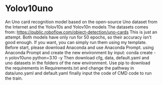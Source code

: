 # Yolov10uno
An Uno card recognition model based on the open-source Uno dataset from the Internet and the Yolov10s and Yolov10n models
The datasets comes from: https://public.roboflow.com/object-detection/uno-cards
This is just an attempt. Both models have only run for 50 epochs, so their accuracy isn't good enough. 
If you want, you can simply run them using my template. Before start, please download Anaconda and use Anaconda Prompt.
using Anaconda Prompt and create the new environment by input: conda create -n yolov10uno python=3.10 -y
Then download cfg, data, default.yaml and uno datasets in the folders of the new environment.
Use pip to download the requirements in Requirements.txt and change the pathway in data/uno.yaml and default.yaml
finally input the code of CMD code to run the train.

